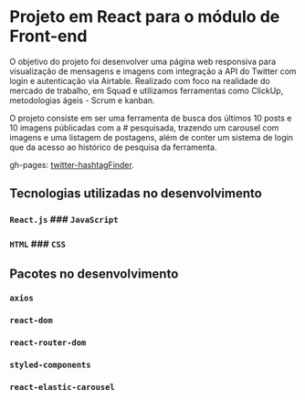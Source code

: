 # Projeto em React para o módulo de Front-end

O objetivo do projeto foi desenvolver uma página web responsiva para visualização de mensagens e imagens com integração a API do Twitter com login e autenticação via Airtable. Realizado com foco na realidade do mercado de trabalho, em Squad e utilizamos ferramentas como ClickUp, metodologias ágeis - Scrum e kanban. 

O projeto consiste em ser uma ferramenta de busca dos últimos 10 posts e 10 imagens públicadas com a # pesquisada, trazendo um carousel com imagens e uma listagem de postagens, além de conter um sistema de login que da acesso ao histórico de pesquisa da ferramenta.

gh-pages: [twitter-hashtagFinder](https://mwsleonardo.github.io/twitter-hashtagFinder/).

## Tecnologias utilizadas no desenvolvimento

### `React.js`  ### `JavaScript`
### `HTML`  ### `CSS`

## Pacotes no desenvolvimento

### `axios`
### `react-dom`
### `react-router-dom`
### `styled-components`
### `react-elastic-carousel`
